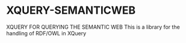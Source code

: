 # XQUERY-SEMANTICWEB
XQUERY FOR QUERYING THE SEMANTIC WEB
This is a library for the handling of RDF/OWL in XQuery
